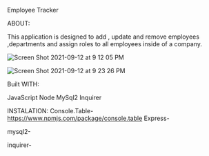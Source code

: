 Employee Tracker

ABOUT:

This application is designed to add , update and remove employees ,departments and assign roles to all employees inside of a company.

![Screen Shot 2021-09-12 at 9 12 05 PM](https://user-images.githubusercontent.com/58565920/133010471-3de56799-7ac3-46b6-bc5f-597c6587199a.png)

![Screen Shot 2021-09-12 at 9 23 26 PM](https://user-images.githubusercontent.com/58565920/133010865-42e869f7-4a34-4f01-b887-d6f56cb5be48.png)


Built WITH:

JavaScript
Node
MySql2
Inquirer



INSTALATION:
Console.Table- https://www.npmjs.com/package/console.table
Express-

mysql2-

inquirer-







